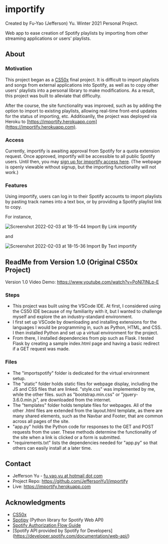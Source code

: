 # importify

Created by Fu-Yao (Jefferson) Yu. Winter 2021 Personal Project.

Web app to ease creation of Spotify playlists by importing from other streaming applications or users' playlists.

## About
### Motivation
This project began as a [CS50x](https://cs50.harvard.edu/x/) final project. It is difficult to import playlists and songs from external applications into Spotify, as well as to copy other users' playlists into a personal library to make modifications. As a result, this project was built to alleviate that difficulty. 

After the course, the site functionality was improved, such as by adding the option to import to existing playlists, allowing real-time front-end updates for the status of importing, etc. Additioanlly, the project was deployed via Heroku to [https://importify.herokuapp.com](https://importify.herokuapp.com).

### Access
Currently, importify is awaiting approval from Spotify for a quota extension request. Once approved, importify will be accessible to all public Spotify users. Until then, you may [sign up for importify access here](https://forms.gle/xY4DoyqH7o9SVLYM6). (The webpage is openly viewable without signup, but the importing functionality will not work.)

### Features
Using importify, users can log in to their Spotify accounts to import playlists by pasting track names into a text box, or by providing a Spotify playlist link to copy. 

For instance,

![Screenshot 2022-02-03 at 18-15-44 Import By Link importify](https://user-images.githubusercontent.com/43518772/152453647-5724debf-358f-48f6-9025-fe027166c924.png)

and

![Screenshot 2022-02-03 at 18-15-36 Import By Text importify](https://user-images.githubusercontent.com/43518772/152453646-1e155cca-cee2-4f88-beed-7a875b7a01ea.png)


## ReadMe from Version 1.0 (Original CS50x Project)
Version 1.0 Video Demo: https://www.youtube.com/watch?v=PoNl7INLp-E

### Steps
* This project was built using the VSCode IDE. At first, I considered using the CS50 IDE because of my familiarity with it, but I wanted to challenge myself and explore the an industry-standard environment.
* I first set up VSCode by downloading and installing extensions for the languages I would be programming in, such as Python, HTML, and CSS. I then installed Python and set up a virtual environment for the project.
* From there, I installed dependencies from pip such as Flask. I tested Flask by creating a sample index.html page and having a basic redirect if a GET request was made. 

### Files
* The "importspotify" folder is dedicated for the virtual environment setup.
* The "static" folder holds static files for webpage display, including the JS and CSS files that are linked. "style.css" was implemented by me, while the other files. such as "bootstrap.min.css" or "jquery-3.6.0.min.js", are downloaded from the internet.
* The "templates" folder holds template files for webpages. All of the other .html files are extended from the layout.html template, as there are many shared elements, such as the Navbar and Footer, that are common across all pages of the site.
* "app.py" holds the Python code for responses to the GET and POST requests from the user. These methods determine the functionality of the site when a link is clicked or a form is submitted.
* "requirements.txt" lists the dependencies needed for "app.py" so that others can easily install at a later time. 

## Contact
* Jefferson Yu - [fu.yao.yu at hotmail dot com](mailto:fu.yao.yu@hotmail.com)
* Project Repo: https://github.com/JeffersonYu1/importify
* Live: https://importify.herokuapp.com

## Acknowledgments
* [CS50x](https://cs50.harvard.edu/x/)
* [Spotipy](https://spotipy.readthedocs.io/en/2.19.0/) (Python library for Spotify Web API)
* [Spotify Authorization Flow Guide](https://github.com/drshrey/spotify-flask-auth-example)
* [Spotify API provided by Spotify for Developers] (https://developer.spotify.com/documentation/web-api/)
